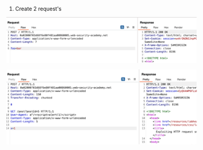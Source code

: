 
1. Create 2 request's 

![](/static/img/Pasted_image_20231204133648.png)

![](/static/img/Pasted_image_20231204133655.png)

